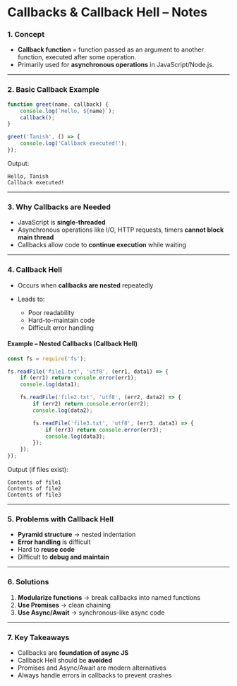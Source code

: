 # Callbacks & Callback Hell – Notes

### 1. **Concept**

* **Callback function** = function passed as an argument to another function, executed after some operation.
* Primarily used for **asynchronous operations** in JavaScript/Node.js.

---

### 2. **Basic Callback Example**

```js
function greet(name, callback) {
    console.log(`Hello, ${name}`);
    callback();
}

greet('Tanish', () => {
    console.log('Callback executed!');
});
```

Output:

```
Hello, Tanish
Callback executed!
```

---

### 3. **Why Callbacks are Needed**

* JavaScript is **single-threaded**
* Asynchronous operations like I/O, HTTP requests, timers **cannot block main thread**
* Callbacks allow code to **continue execution** while waiting

---

### 4. **Callback Hell**

* Occurs when **callbacks are nested** repeatedly
* Leads to:

  * Poor readability
  * Hard-to-maintain code
  * Difficult error handling

#### Example – Nested Callbacks (Callback Hell)

```js
const fs = require('fs');

fs.readFile('file1.txt', 'utf8', (err1, data1) => {
    if (err1) return console.error(err1);
    console.log(data1);

    fs.readFile('file2.txt', 'utf8', (err2, data2) => {
        if (err2) return console.error(err2);
        console.log(data2);

        fs.readFile('file3.txt', 'utf8', (err3, data3) => {
            if (err3) return console.error(err3);
            console.log(data3);
        });
    });
});
```

Output (if files exist):

```
Contents of file1
Contents of file2
Contents of file3
```

---

### 5. **Problems with Callback Hell**

* **Pyramid structure** → nested indentation
* **Error handling** is difficult
* Hard to **reuse code**
* Difficult to **debug and maintain**

---

### 6. **Solutions**

1. **Modularize functions** → break callbacks into named functions
2. **Use Promises** → clean chaining
3. **Use Async/Await** → synchronous-like async code

---

### 7. **Key Takeaways**

* Callbacks are **foundation of async JS**
* Callback Hell should be **avoided**
* Promises and Async/Await are modern alternatives
* Always handle errors in callbacks to prevent crashes
